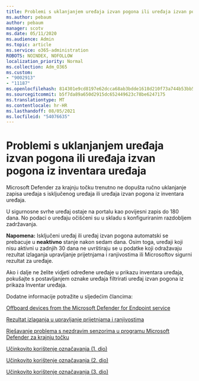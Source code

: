 ```yaml
---
title: Problemi s uklanjanjem uređaja izvan pogona ili uređaja izvan pogona iz inventara uređaja
ms.author: pebaum
author: pebaum
manager: scotv
ms.date: 05/11/2020
ms.audience: Admin
ms.topic: article
ms.service: o365-administration
ROBOTS: NOINDEX, NOFOLLOW
localization_priority: Normal
ms.collection: Adm_O365
ms.custom:
- "9002913"
- "11187"
ms.openlocfilehash: 814301e9cd8197e62dcca68ab3bdde1618d210f73a744b53bb5af7b861eb02bf
ms.sourcegitcommit: b5f7da89a650d2915dc652449623c78be6247175
ms.translationtype: MT
ms.contentlocale: hr-HR
ms.lasthandoff: 08/05/2021
ms.locfileid: "54076635"
---
```

# <a name="issues-with-removing-an-offboarded-or-decommissioned-device-from-the-device-inventory"></a>Problemi s uklanjanjem uređaja izvan pogona ili uređaja izvan pogona iz inventara uređaja

Microsoft Defender za krajnju točku trenutno ne dopušta ručno uklanjanje zapisa uređaja s isključenog uređaja ili uređaja izvan pogona iz inventara uređaja.

U sigurnosne svrhe uređaj ostaje na portalu kao povijesni zapis do 180 dana. No podaci o uređaju očišćeni su u skladu s konfiguriranim razdobljem zadržavanja.

**Napomena:** Isključeni uređaj ili uređaj izvan pogona automatski se prebacuje u **neaktivno** stanje nakon sedam dana. Osim toga, uređaji koji nisu aktivni u zadnjih 30 dana ne uvrštiraju se u podatke koji odražavaju rezultat izlaganja upravljanje prijetnjama i ranjivostima ili Microsoftov sigurni rezultat za uređaje.
 
Ako i dalje ne želite vidjeti određene uređaje u prikazu inventara uređaja, pokušajte s postavljanjem oznake uređaja filtrirati uređaj izvan pogona iz prikaza Inventar uređaja.

Dodatne informacije potražite u sljedećim člancima:

[Offboard devices from the Microsoft Defender for Endpoint service](/microsoft-365/security/defender-endpoint/offboard-machines.md)

[Rezultat izlaganja u upravljanje prijetnjama i ranjivostima](/microsoft-365/security/defender-endpoint/tvm-exposure-score.md)

[Rješavanje problema s nezdravim senzorima u programu Microsoft Defender za krajnju točku](/microsoft-365/security/defender-endpoint/fix-unhealthy-sensors#inactive-devices.md)

[Učinkovito korištenje označavanja (1. dio)](https://techcommunity.microsoft.com/t5/microsoft-defender-for-endpoint/how-to-use-tagging-effectively-part-1/ba-p/1964058)

[Učinkovito korištenje označavanja (2. dio)](https://techcommunity.microsoft.com/t5/microsoft-defender-for-endpoint/how-to-use-tagging-effectively-part-2/ba-p/1962008)

[Učinkovito korištenje označavanja (3. dio)](https://techcommunity.microsoft.com/t5/microsoft-defender-for-endpoint/how-to-use-tagging-effectively-part-3/ba-p/1964073)




